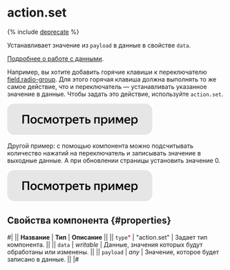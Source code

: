 # action.set

{% include [deprecate](../../_includes/deprecate.md) %}

Устанавливает значение из `payload` в данные в свойстве `data`.

[Подробнее о работе с данными](../operations/work-with-data.md).

Например, вы хотите добавить горячие клавиши к переключателю [field.radio-group](field.radio-group.md). Для этого горячая клавиша должна выполнять то же самое действие, что и переключатель — устанавливать указанное значение в данные. Чтобы задать это действие, используйте `action.set`.

[![](../_images/buttons/view-example.svg)](https://clck.ru/QSe9v)

Другой пример: с помощью компонента можно подсчитывать количество нажатий на переключатель и записывать значение в выходные данные. А при обновлении страницы установить значение 0.

[![](../_images/buttons/view-example.svg)](https://clck.ru/QRtSQ)

## Свойства компонента {#properties}

#|
|| **Название** | **Тип** | **Описание** ||
|| `type`<span style="color: red">\*</span> | "action.set" | Задает тип компонента. ||
|| `data` | _writable_ | Данные, значения которых будут обработаны или изменены. ||
|| `payload` | _any_ | Значение, которое будет записано в данные. ||
|#
